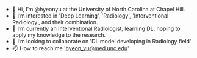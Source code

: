 - 👋 Hi, I’m @hyeonyu at the University of North Carolina at Chapel Hill.
- 👀 I’m interested in 'Deep Learning', 'Radiology', 'Interventional Radiology', and their combination.
- 🌱 I’m currently an Interventional Radiologist, learning DL, hoping to apply my knowledge to the research. 
- 💞️ I’m looking to collaborate on 'DL model developing in Radiology field'
- 📫 How to reach me 'hyeon_yu@med.unc.edu'

<!---
hyeonyu/hyeonyu is a ✨ special ✨ repository because its `README.md` (this file) appears on your GitHub profile.
You can click the Preview link to take a look at your changes.
--->
